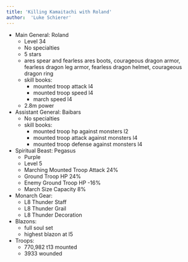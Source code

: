```yaml
---
title: 'Killing Kamaitachi with Roland'
author:  'Luke Schierer'
---
```


* Main General: Roland
  * Level 34
  * No specialties
  * 5 stars
  * ares spear and fearless ares boots, courageous dragon armor, fearless dragon leg armor, fearless dragon helmet, courageous dragon ring
  * skill books:
    * mounted troop attack l4
    * mounted troop speed l4
    * march speed l4
  * 2.8m power
* Assistant General: Baibars
  * No specialties
  * skill books:
    * mounted troop hp against monsters l2
    * mounted troop attack against monsters l4
    * mounted troop defense against monsters l4
* Spiritual Beast: Pegasus
  * Purple
  * Level 5
  * Marching Mounted Troop Attack 24%
  * Ground Troop HP 24%
  * Enemy Ground Troop HP -16%
  * March Size Capacity 8%
* Monarch Gear:
  * L8 Thunder Staff
  * L8 Thunder Grail
  * L8 Thunder Decoration
* Blazons:
  * full soul set
  * highest blazon at l5
* Troops:
  * 770,982 t13 mounted
  * 3933 wounded

